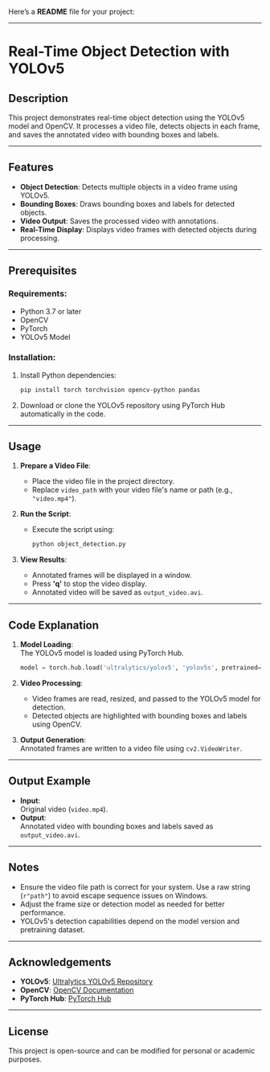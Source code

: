 Here’s a **README** file for your project:

---

# Real-Time Object Detection with YOLOv5  

## Description  
This project demonstrates real-time object detection using the YOLOv5 model and OpenCV. It processes a video file, detects objects in each frame, and saves the annotated video with bounding boxes and labels.

---

## Features  
- **Object Detection**: Detects multiple objects in a video frame using YOLOv5.  
- **Bounding Boxes**: Draws bounding boxes and labels for detected objects.  
- **Video Output**: Saves the processed video with annotations.  
- **Real-Time Display**: Displays video frames with detected objects during processing.  

---

## Prerequisites  

### Requirements:  
- Python 3.7 or later  
- OpenCV  
- PyTorch  
- YOLOv5 Model  

### Installation:  
1. Install Python dependencies:  
   ```bash
   pip install torch torchvision opencv-python pandas
   ```
2. Download or clone the YOLOv5 repository using PyTorch Hub automatically in the code.  

---

## Usage  

1. **Prepare a Video File**:  
   - Place the video file in the project directory.  
   - Replace `video_path` with your video file's name or path (e.g., `"video.mp4"`).  

2. **Run the Script**:  
   - Execute the script using:  
     ```bash
     python object_detection.py
     ```  

3. **View Results**:  
   - Annotated frames will be displayed in a window.  
   - Press **'q'** to stop the video display.  
   - Annotated video will be saved as `output_video.avi`.  

---

## Code Explanation  

1. **Model Loading**:  
   The YOLOv5 model is loaded using PyTorch Hub.  
   ```python
   model = torch.hub.load('ultralytics/yolov5', 'yolov5s', pretrained=True)
   ```  

2. **Video Processing**:  
   - Video frames are read, resized, and passed to the YOLOv5 model for detection.  
   - Detected objects are highlighted with bounding boxes and labels using OpenCV.  

3. **Output Generation**:  
   Annotated frames are written to a video file using `cv2.VideoWriter`.  

---

## Output Example  

- **Input**:  
  Original video (`video.mp4`).  
- **Output**:  
  Annotated video with bounding boxes and labels saved as `output_video.avi`.  

---

## Notes  

- Ensure the video file path is correct for your system. Use a raw string (`r"path"`) to avoid escape sequence issues on Windows.  
- Adjust the frame size or detection model as needed for better performance.  
- YOLOv5's detection capabilities depend on the model version and pretraining dataset.  

---

## Acknowledgements  

- **YOLOv5**: [Ultralytics YOLOv5 Repository](https://github.com/ultralytics/yolov5)  
- **OpenCV**: [OpenCV Documentation](https://opencv.org/)  
- **PyTorch Hub**: [PyTorch Hub](https://pytorch.org/hub/)  

---

## License  

This project is open-source and can be modified for personal or academic purposes.  

